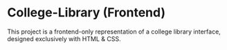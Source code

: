 # College-Library (Frontend)

This project is a frontend-only representation of a college library interface, designed exclusively with HTML & CSS.
